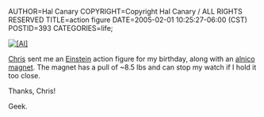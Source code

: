 AUTHOR=Hal Canary
COPYRIGHT=Copyright Hal Canary / ALL RIGHTS RESERVED
TITLE=action figure
DATE=2005-02-01 10:25:27-06:00 (CST)
POSTID=393
CATEGORIES=life;

[![[Al]](https://halcanary.org/images/einstein-action-figure.jpg)](http://www.sciplus.com/singleItem.cfm?terms=10315)

[Chris](http://ups.physics.wisc.edu/~cjwilson/) sent me an [Einstein](http://www.einsteinyear.org/facts/) action figure for my birthday, along with an [alnico magnet](http://en.wikipedia.org/wiki/Alnico). The magnet has a pull of ~8.5 lbs and can stop my watch if I hold it too close.

Thanks, Chris!

Geek.
